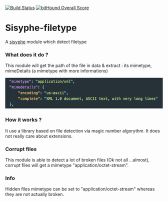 [![Build Status](https://travis-ci.org/istex/sisyphe-filetype.svg?branch=master)](https://travis-ci.org/istex/sisyphe-filetype)
[![bitHound Overall Score](https://www.bithound.io/github/istex/sisyphe-filetype/badges/score.svg)](https://www.bithound.io/github/istex/sisyphe-filetype)

Sisyphe-filetype
=========
A [sisyphe](https://github.com/istex/sisyphe) module which detect filetype

### What does it do ?
This module will get the path of the file in data & extract : its mimetype, mimeDetails (a mimetype with more informations) 

![sisyphe-filetype-out](/worker/sisyphe-filetype/sisyphe-filetype-out.png)

### How it works ?
It use a library based on file detection via magic number algorythm.
It does not really care about extensions.


### Corrupt files
This module is able to detect a lot of broken files (Ok not all ...almost), corrupt files will get a mimetype "application/octet-stream".


### Info 
Hidden files mimetype can be set to "application/octet-stream" whereas they are not actually broken.



